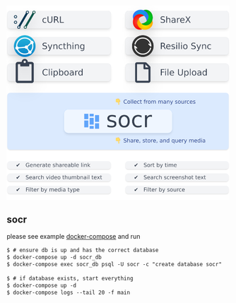 ![](.github/socr.png)

## socr

please see example [docker-compose](./docker-compose.yml) and run

```shell
$ # ensure db is up and has the correct database
$ docker-compose up -d socr_db
$ docker-compose exec socr_db psql -U socr -c "create database socr"
 
$ # if database exists, start everything
$ docker-compose up -d
$ docker-compose logs --tail 20 -f main
```

